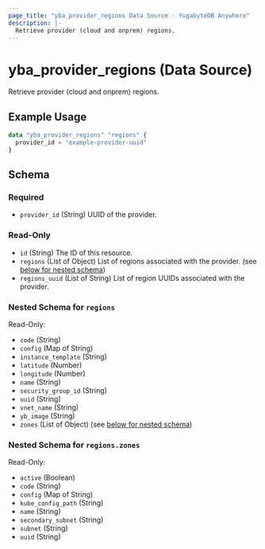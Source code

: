 ```yaml
---
page_title: "yba_provider_regions Data Source - YugabyteDB Anywhere"
description: |-
  Retrieve provider (cloud and onprem) regions.
---
```


# yba_provider_regions (Data Source)

Retrieve provider (cloud and onprem) regions.

## Example Usage

```terraform
data "yba_provider_regions" "regions" {
  provider_id = "example-provider-uuid"
}
```

<!-- schema generated by tfplugindocs -->
## Schema

### Required

- `provider_id` (String) UUID of the provider.

### Read-Only

- `id` (String) The ID of this resource.
- `regions` (List of Object) List of regions associated with the provider. (see [below for nested schema](#nestedatt--regions))
- `regions_uuid` (List of String) List of region UUIDs associated with the provider.

<a id="nestedatt--regions"></a>
### Nested Schema for `regions`

Read-Only:

- `code` (String)
- `config` (Map of String)
- `instance_template` (String)
- `latitude` (Number)
- `longitude` (Number)
- `name` (String)
- `security_group_id` (String)
- `uuid` (String)
- `vnet_name` (String)
- `yb_image` (String)
- `zones` (List of Object) (see [below for nested schema](#nestedobjatt--regions--zones))

<a id="nestedobjatt--regions--zones"></a>
### Nested Schema for `regions.zones`

Read-Only:

- `active` (Boolean)
- `code` (String)
- `config` (Map of String)
- `kube_config_path` (String)
- `name` (String)
- `secondary_subnet` (String)
- `subnet` (String)
- `uuid` (String)
